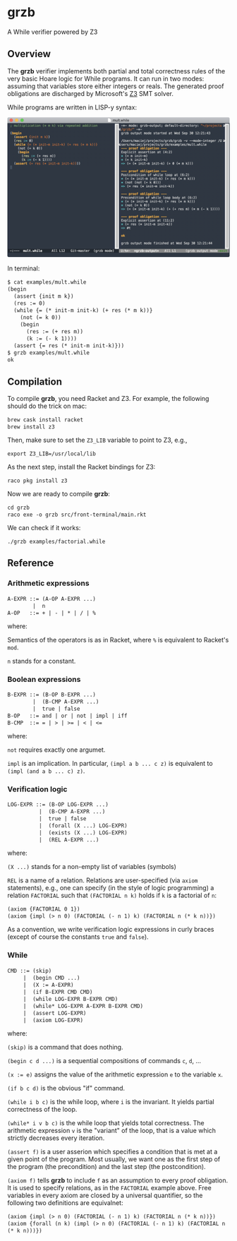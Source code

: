 # grzb

A While verifier powered by Z3

## Overview

The __grzb__ verifier implements both partial and total correctness rules of the very basic Hoare logic for While programs. It can run in two modes: assuming that variables store either integers or reals. The generated proof obligations are discharged by Microsoft's [Z3](https://github.com/Z3Prover/z3) SMT solver.

While programs are written in LISP-y syntax:

![Emacs in grzb mode](https://github.com/maciejpirog/grzb/blob/master/other/screenshot1.png)

In terminal:

```
$ cat examples/mult.while                                                  
(begin
  (assert {init m k})
  (res := 0)
  (while {= (* init-m init-k) (+ res (* m k))}
    (not (= k 0))
    (begin
      (res := (+ res m))
      (k := (- k 1))))
  (assert {= res (* init-m init-k)}))
$ grzb examples/mult.while
ok
```

## Compilation

To compile __grzb__, you need Racket and Z3. For example, the following should do the trick on mac:

```
brew cask install racket
brew install z3
```

Then, make sure to set the `Z3_LIB` variable to point to Z3, e.g.,

```
export Z3_LIB=/usr/local/lib
```

As the next step, install the Racket bindings for Z3:

```
raco pkg install z3
```

Now we are ready to compile __grzb__:

```
cd grzb
raco exe -o grzb src/front-terminal/main.rkt
```

We can check if it works:

```
./grzb examples/factorial.while
```

## Reference

### Arithmetic expressions

```
A-EXPR ::= (A-OP A-EXPR ...)
        |  n
A-OP   ::= + | - | * | / | %
```

where:

Semantics of the operators is as in Racket, where `%` is equivalent to Racket's `mod`.

`n` stands for a constant.

### Boolean expressions

```
B-EXPR ::= (B-OP B-EXPR ...)
        |  (B-CMP A-EXPR ...)
        |  true | false
B-OP   ::= and | or | not | impl | iff
B-CMP  ::= = | > | >= | < | <=
```

where:

`not` requires exactly one argumet.

`impl` is an implication. In particular, `(impl a b ... c z)` is equivalent to `(impl (and a b ... c) z)`.

### Verification logic

```
LOG-EXPR ::= (B-OP LOG-EXPR ...)
          |  (B-CMP A-EXPR ...)
          |  true | false
          |  (forall (X ...) LOG-EXPR)
          |  (exists (X ...) LOG-EXPR)
          |  (REL A-EXPR ...)
```

where:

`(X ...)` stands for a non-empty list of variables (symbols)

`REL` is a name of a relation. Relations are user-specified (via `axiom` statements), e.g., one can specify (in the style of logic programming) a relation `FACTORIAL` such that `(FACTORIAL n k)` holds if `k` is a factorial of `n`:

```
(axiom {FACTORIAL 0 1})
(axiom {impl (> n 0) (FACTORIAL (- n 1) k) (FACTORIAL n (* k n))})
```

As a convention, we write verification logic expressions in curly braces (except of course the constants `true` and `false`).

### While

```
CMD ::= (skip)
     |  (begin CMD ...)
     |  (X := A-EXPR)
     |  (if B-EXPR CMD CMD)
     |  (while LOG-EXPR B-EXPR CMD)
     |  (while* LOG-EXPR A-EXPR B-EXPR CMD)
     |  (assert LOG-EXPR)
     |  (axiom LOG-EXPR)
```

where:

`(skip)` is a command that does nothing.

`(begin c d ...)` is a sequential compositions of commands `c`, `d`, ...

`(x := e)` assigns the value of the arithmetic expression `e` to the variable `x`.

`(if b c d)` is the obvious "if" command.

`(while i b c)` is the while loop, where `i` is the invariant. It yields partial correctness of the loop.

`(while* i v b c)` is the while loop that yields total correctness. The arithmetic expression `v` is the "variant" of the loop, that is a value which strictly decreases every iteration.

`(assert f)` is a user asserion which specifies a condition that is met at a given point of the program. Most usually, we want one as the first step of the program (the precondition) and the last step (the postcondition).

`(axiom f)` tells __grzb__ to include `f` as an assumption to every proof obligation. It is used to specify relations, as in the `FACTORIAL` example above. Free variables in every axiom are closed by a universal quantifier, so the following two definitions are equivalnet:

```
(axiom {impl (> n 0) (FACTORIAL (- n 1) k) (FACTORIAL n (* k n))})
(axiom {forall (n k) (impl (> n 0) (FACTORIAL (- n 1) k) (FACTORIAL n (* k n)))})
```
